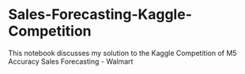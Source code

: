 # Sales-Forecasting-Kaggle-Competition
This notebook discusses my solution to the Kaggle Competition of M5 Accuracy Sales Forecasting - Walmart
